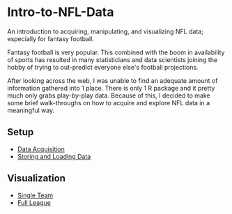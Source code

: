 # Intro-to-NFL-Data
An introduction to acquiring, manipulating, and visualizing NFL data; especially for fantasy football.

Fantasy football is very popular. This combined with the boom in availability of sports has resulted in many statisticians and data scientists joining the hobby of trying to out-predict everyone else's football projections. 

After looking across the web, I was unable to find an adequate amount of information gathered into 1 place. There is only 1 R package and it pretty much only grabs play-by-play data. Because of this, I decided to make some brief walk-throughs on how to acquire and explore NFL data in a meaningful way.

## Setup

* [Data Acquisition](https://github.com/atamalu/Intro-to-NFL-Data/blob/master/Data_Acquisition.md)
* [Storing and Loading Data](https://github.com/atamalu/Intro-to-NFL-Data/blob/master/Storing_Loading.md)

## Visualization
* [Single Team](https://github.com/atamalu/Intro-to-NFL-Data/blob/master/Week_1_Exploration_Single.md)
* [Full League](https://github.com/atamalu/Intro-to-NFL-Data/blob/master/Week_1_Exploration_All.md)

